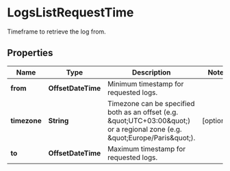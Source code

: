 

# LogsListRequestTime

Timeframe to retrieve the log from.
## Properties

Name | Type | Description | Notes
------------ | ------------- | ------------- | -------------
**from** | **OffsetDateTime** | Minimum timestamp for requested logs. | 
**timezone** | **String** | Timezone can be specified both as an offset (e.g. \&quot;UTC+03:00\&quot;) or a regional zone (e.g. \&quot;Europe/Paris\&quot;). |  [optional]
**to** | **OffsetDateTime** | Maximum timestamp for requested logs. | 




